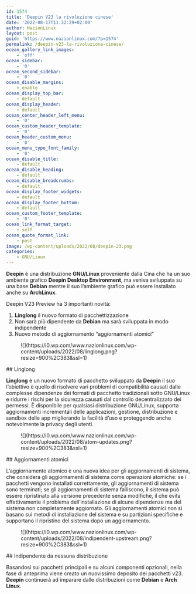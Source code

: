 ```yaml
---
id: 1574
title: 'Deepin V23 la rivoluzione cinese'
date: '2022-08-17T11:32:29+02:00'
author: NazionLinux
layout: post
guid: 'https://www.nazionlinux.com/?p=1574'
permalink: /deepin-v23-la-rivoluzione-cinese/
ocean_gallery_link_images:
    - 'off'
ocean_sidebar:
    - '0'
ocean_second_sidebar:
    - '0'
ocean_disable_margins:
    - enable
ocean_display_top_bar:
    - default
ocean_display_header:
    - default
ocean_center_header_left_menu:
    - '0'
ocean_custom_header_template:
    - '0'
ocean_header_custom_menu:
    - '0'
ocean_menu_typo_font_family:
    - '0'
ocean_disable_title:
    - default
ocean_disable_heading:
    - default
ocean_disable_breadcrumbs:
    - default
ocean_display_footer_widgets:
    - default
ocean_display_footer_bottom:
    - default
ocean_custom_footer_template:
    - '0'
ocean_link_format_target:
    - self
ocean_quote_format_link:
    - post
image: /wp-content/uploads/2022/08/deepin-23.png
categories:
    - GNU/Linux
---
```


**Deepin** è una distribuzione **GNU/Linux** proveniente dalla Cina che ha un suo ambiente grafico **Deepin Desktop Environment**, ma veniva sviluppata su una base **Debian** mentre il suo l’ambiente grafico può essere installato anche su **ArchLinux**.

Deepin V23 Preview ha 3 importanti novità:

1. **Linglong** il nuovo formato di pacchettizzazione
2. Non sarà più dipendente da **Debian** ma sarà sviluppata in modo indipendente
3. Nuovo metodo di aggiornamento “aggiornamenti atomici”

<figure class="wp-block-image size-full">![](https://i0.wp.com/www.nazionlinux.com/wp-content/uploads/2022/08/linglong.png?resize=900%2C383&ssl=1)</figure>## Linglong

**Linglong** è un nuovo formato di pacchetto sviluppato da **Deepin** il suo l’obiettivo è quello di risolvere vari problemi di compatibilità causati dalle complesse dipendenze dei formati di pacchetto tradizionali sotto GNU/Linux e ridurre i rischi per la sicurezza causati dal controllo decentralizzato dei permessi. È disponibile per qualsiasi distribuzione GNU/Linux, supporta aggiornamenti incrementali delle applicazioni, gestione, distribuzione e sandbox delle app migliorando la facilità d’uso e proteggendo anche notevolmente la privacy degli utenti.

<figure class="wp-block-image size-full">![](https://i0.wp.com/www.nazionlinux.com/wp-content/uploads/2022/08/atom-updates.png?resize=900%2C383&ssl=1)</figure>## Aggiornamenti atomici

L’aggiornamento atomico è una nuova idea per gli aggiornamenti di sistema, che considera gli aggiornamenti di sistema come operazioni atomiche: se i pacchetti vengono installati correttamente, gli aggiornamenti di sistema sono terminati; se gli aggiornamenti di sistema falliscono, il sistema può essere ripristinato alla versione precedente senza modifiche, il che evita effettivamente il problema dell’installazione di alcune dipendenze ma del sistema non completamente aggiornato. Gli aggiornamenti atomici non si basano sui metodi di installazione del sistema e su partizioni specifiche e supportano il ripristino del sistema dopo un aggiornamento.

<figure class="wp-block-image size-full">![](https://i0.wp.com/www.nazionlinux.com/wp-content/uploads/2022/08/indipendent-upstream.png?resize=900%2C383&ssl=1)</figure>## Indipendente da nessuna distribuzione

Basandosi sui pacchetti principali e su alcuni componenti opzionali, nella fase di anteprima viene creato un nuovissimo deposito dei pacchetti v23. **Deepin** continuerà ad imparare dalle distribuzioni come **Debian** e **Arch Linux**.